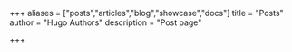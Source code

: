 +++
aliases = ["posts","articles","blog","showcase","docs"]
title = "Posts"
author = "Hugo Authors"
description = "Post page"

+++